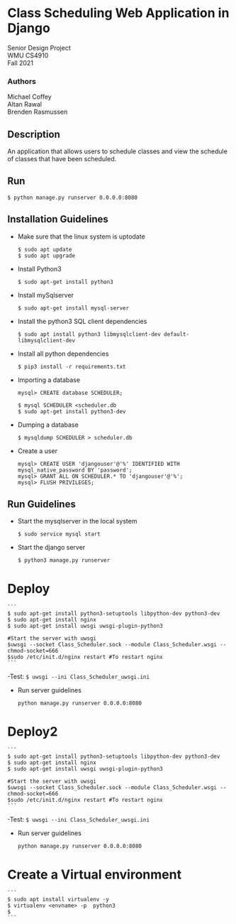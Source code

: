 # Class Scheduling Web Application in Django

Senior Design Project  
WMU CS4910  
Fall 2021

### Authors
Michael Coffey  
Altan Rawal  
Brenden Rasmussen

## Description
An application that allows users to schedule classes and view the schedule of classes that have been scheduled.

## Run

```
$ python manage.py runserver 0.0.0.0:8080
```

## Installation Guidelines

- Make sure that the linux system is uptodate

	```
	$ sudo apt update
	$ sudo apt upgrade
	```

- Install Python3

	```
	$ sudo apt-get install python3
	```

- Install mySqlserver

	```
	$ sudo apt-get install mysql-server
	```

- Install the python3 SQL client dependencies

	```
	$ sudo apt install python3 libmysqlclient-dev default-libmysqlclient-dev
	```

- Install all python dependencies

	```
	$ pip3 install -r requirements.txt
	```
- Importing a database
	```
	mysql> CREATE database SCHEDULER;
	
	$ mysql SCHEDULER <scheduler.db
	$ sudo apt-get install python3-dev
	```


- Dumping a database
	```
	$ mysqldump SCHEDULER > scheduler.db
	```
- Create a user
	```
	mysql> CREATE USER 'djangouser'@'%' IDENTIFIED WITH mysql_native_password BY 'password';
	mysql> GRANT ALL ON SCHEDULER.* TO 'djangouser'@'%';
	mysql> FLUSH PRIVILEGES;
	```

## Run Guidelines

- Start the mysqlserver in the local system
    ```
    $ sudo service mysql start
    ```
- Start the django server
    ```
    $ python3 manage.py runserver
    ```
	
# Deploy

	```
	$ sudo apt-get install python3-setuptools libpython-dev python3-dev
	$ sudo apt-get install nginx
	$ sudo apt-get install uwsgi uwsgi-plugin-python3
	
	#Start the server with uwsgi
	$uwsgi --socket Class_Scheduler.sock --module Class_Scheduler.wsgi --chmod-socket=666
	$sudo /etc/init.d/nginx restart #To restart nginx
	```
-Test:
	```
	$ uwsgi --ini Class_Scheduler_uwsgi.ini
	```

- Run server guidelines
	```
	python manage.py runserver 0.0.0.0:8080
	```

# Deploy2

	```
	$ sudo apt-get install python3-setuptools libpython-dev python3-dev
	$ sudo apt-get install nginx
	$ sudo apt-get install uwsgi uwsgi-plugin-python3
	
	#Start the server with uwsgi
	$uwsgi --socket Class_Scheduler.sock --module Class_Scheduler.wsgi --chmod-socket=666
	$sudo /etc/init.d/nginx restart #To restart nginx
	```
-Test:
	```
	$ uwsgi --ini Class_Scheduler_uwsgi.ini
	```

- Run server guidelines
	```
	python manage.py runserver 0.0.0.0:8080
	```

# Create a Virtual environment
	```
	$ sudo apt install virtualenv -y
	$ virtualenv <envname> -p  python3
	$
	```